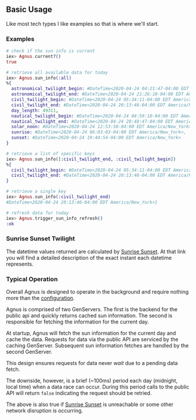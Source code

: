 ## Basic Usage

Like most tech types I like examples so that is where we'll start.

### Examples

```elixir
# check if the sun info is current
iex> Agnus.current?()
true

# retrieve all available data for today
iex> Agnus.sun_info(:all)
%{
  astronomical_twilight_begin: #DateTime<2020-04-24 04:21:47-04:00 EDT America/New_York>,
  astronomical_twilight_end: #DateTime<2020-04-24 21:26:10-04:00 EDT America/New_York>,
  civil_twilight_begin: #DateTime<2020-04-24 05:34:11-04:00 EDT America/New_York>,
  civil_twilight_end: #DateTime<2020-04-24 20:13:46-04:00 EDT America/New_York>,
  day_length: 49311,
  nautical_twilight_begin: #DateTime<2020-04-24 04:59:10-04:00 EDT America/New_York>,
  nautical_twilight_end: #DateTime<2020-04-24 20:48:47-04:00 EDT America/New_York>,
  solar_noon: #DateTime<2020-04-24 12:53:58-04:00 EDT America/New_York>,
  sunrise: #DateTime<2020-04-24 06:03:03-04:00 EDT America/New_York>,
  sunset: #DateTime<2020-04-24 19:44:54-04:00 EDT America/New_York>
}

# retrieve a list of specific keys
iex> Agnus.sun_info([:civil_twilight_end, :civil_twilight_begin])
%{
  civil_twilight_begin: #DateTime<2020-04-24 05:34:11-04:00 EDT America/New_York>,
  civil_twilight_end: #DateTime<2020-04-24 20:13:46-04:00 EDT America/New_York>
}

# retrieve a single key
iex> Agnus.sun_info(:civil_twilight_end)
#DateTime<2020-04-24 20:13:46-04:00 EDT America/New_York>}

# refresh data for today
iex> Agnus.trigger_sun_info_refresh()
:ok
```

### Sunrise Sunset Twilight

The datetime values returned are calculated by [Sunrise Sunset](https://sunrise-sunset.org).
At that link you will find a detailed description of the exact instant each
datetime represents.

### Typical Operation

Overall Agnus is designed to operate in the background and require nothing more
than the [configuration](this-is-agnus.html#configuration).

Agnus is comprised of two GenServers. The first is the backend for the public
api and quickly returns cached sun information. The second is responsible for
fetching the information for the current day.

At startup, Agnus will fetch the sun information for the current day and cache
the data. Requests for data via the public API are serviced by the caching
GenServer. Subsequent sun information fetches are handled by the second GenServer.

This design ensures requests for data never _wait_ due to a pending data fetch.

The downside, however, is a brief (~100ms) period each day (midnight, local time)
when a data race can occur. During this period calls to the public API will
return `false` indicating the request should be retried.

The above is also true if [Sunrise Sunset](https://sunrise-sunset.org) is unreachable
or some other network disruption is occurring.
